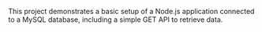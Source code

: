 This project demonstrates a basic setup of a Node.js application connected to a MySQL database, including a simple GET API to retrieve data.

